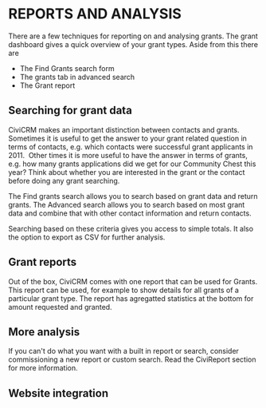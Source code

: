 REPORTS AND ANALYSIS
====================

There are a few techniques for reporting on and analysing grants. The
grant dashboard gives a quick overview of your grant types. Aside from
this there are

-   The Find Grants search form
-   The grants tab in advanced search
-   The Grant report

Searching for grant data
------------------------

CiviCRM makes an important distinction between contacts and grants.
Sometimes it is useful to get the answer to your grant related question
in terms of contacts, e.g. which contacts were successful grant
applicants in 2011.  Other times it is more useful to have the answer in
terms of grants, e.g. how many grants applications did we get for our
Community Chest this year? Think about whether you are interested in the
grant or the contact before doing any grant searching.

The Find grants search allows you to search based on grant data and
return grants. The Advanced search allows you to search based on most
grant data and combine that with other contact information and return
contacts.

Searching based on these criteria gives you access to simple totals. It
also the option to export as CSV for further analysis. 

Grant reports
-------------

Out of the box, CiviCRM comes with one report that can be used for
Grants. This report can be used, for example to show details for all
grants of a particular grant type. The report has agregatted statistics
at the bottom for amount requested and granted.

More analysis
-------------

If you can't do what you want with a built in report or search, consider
commissioning a new report or custom search. Read the CiviReport section
for more information.

Website integration
-------------------
